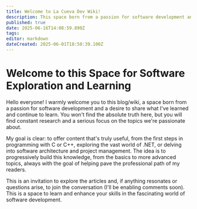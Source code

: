 ```yaml
---
title: Welcome to La Cueva Dev Wiki!
description: This space born from a passion for software development and to share what I've learned
published: true
date: 2025-06-16T14:08:59.890Z
tags: 
editor: markdown
dateCreated: 2025-06-01T18:50:39.100Z
---
```


# Welcome to this Space for Software Exploration and Learning
Hello everyone! I warmly welcome you to this blog/wiki, a space born from a passion for software development and a desire to share what I've learned and continue to learn. You won't find the absolute truth here, but you will find constant research and a serious focus on the topics we're passionate about.

My goal is clear: to offer content that's truly useful, from the first steps in programming with C or C++, exploring the vast world of .NET, or delving into software architecture and project management. The idea is to progressively build this knowledge, from the basics to more advanced topics, always with the goal of helping pave the professional path of my readers.

This is an invitation to explore the articles and, if anything resonates or questions arise, to join the conversation (I'll be enabling comments soon). This is a space to learn and enhance your skills in the fascinating world of software development.